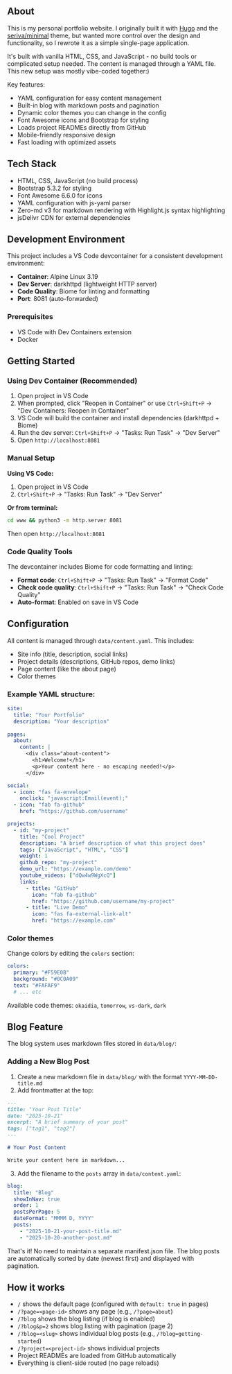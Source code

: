 ## About

This is my personal portfolio website. I originally built it with [Hugo](https://gohugo.io/) and the [seriva/minimal](https://github.com/seriva/minimal-hugo-theme) theme, but wanted more control over the design and functionality, so I rewrote it as a simple single-page application.

It's built with vanilla HTML, CSS, and JavaScript - no build tools or complicated setup needed. The content is managed through a YAML file. This new setup was mostly vibe-coded together:)

Key features:
- YAML configuration for easy content management
- Built-in blog with markdown posts and pagination
- Dynamic color themes you can change in the config
- Font Awesome icons and Bootstrap for styling
- Loads project READMEs directly from GitHub
- Mobile-friendly responsive design
- Fast loading with optimized assets

## Tech Stack

- HTML, CSS, JavaScript (no build process)
- Bootstrap 5.3.2 for styling
- Font Awesome 6.6.0 for icons
- YAML configuration with js-yaml parser
- Zero-md v3 for markdown rendering with Highlight.js syntax highlighting
- jsDelivr CDN for external dependencies

## Development Environment

This project includes a VS Code devcontainer for a consistent development environment:

- **Container**: Alpine Linux 3.19
- **Dev Server**: darkhttpd (lightweight HTTP server)
- **Code Quality**: Biome for linting and formatting
- **Port**: 8081 (auto-forwarded)

### Prerequisites
- VS Code with Dev Containers extension
- Docker

## Getting Started

### Using Dev Container (Recommended)
1. Open project in VS Code
2. When prompted, click "Reopen in Container" or use `Ctrl+Shift+P` → "Dev Containers: Reopen in Container"
3. VS Code will build the container and install dependencies (darkhttpd + Biome)
4. Run the dev server: `Ctrl+Shift+P` → "Tasks: Run Task" → "Dev Server"
5. Open `http://localhost:8081`

### Manual Setup
**Using VS Code:**
1. Open project in VS Code
2. `Ctrl+Shift+P` → "Tasks: Run Task" → "Dev Server"

**Or from terminal:**
```bash
cd www && python3 -m http.server 8081
```

Then open `http://localhost:8081`

### Code Quality Tools

The devcontainer includes Biome for code formatting and linting:

- **Format code**: `Ctrl+Shift+P` → "Tasks: Run Task" → "Format Code"
- **Check code quality**: `Ctrl+Shift+P` → "Tasks: Run Task" → "Check Code Quality"
- **Auto-format**: Enabled on save in VS Code

## Configuration

All content is managed through `data/content.yaml`. This includes:

- Site info (title, description, social links)
- Project details (descriptions, GitHub repos, demo links) 
- Page content (like the about page)
- Color themes

### Example YAML structure:

```yaml
site:
  title: "Your Portfolio"
  description: "Your description"
  
pages:
  about:
    content: |
      <div class="about-content">
        <h1>Welcome!</h1>
        <p>Your content here - no escaping needed!</p>
      </div>

social:
  - icon: "fas fa-envelope"
    onclick: "javascript:Email(event);"
  - icon: "fab fa-github" 
    href: "https://github.com/username"

projects:
  - id: "my-project"
    title: "Cool Project"
    description: "A brief description of what this project does"
    tags: ["JavaScript", "HTML", "CSS"]
    weight: 1
    github_repo: "my-project"
    demo_url: "https://example.com/demo"
    youtube_videos: ["dQw4w9WgXcQ"]
    links:
      - title: "GitHub"
        icon: "fab fa-github"
        href: "https://github.com/username/my-project"
      - title: "Live Demo"
        icon: "fas fa-external-link-alt"
        href: "https://example.com"
```

### Color themes

Change colors by editing the `colors` section:

```yaml
colors:
  primary: "#F59E0B"
  background: "#0C0A09" 
  text: "#FAFAF9"
  # ... etc
```

Available code themes: `okaidia`, `tomorrow`, `vs-dark`, `dark`

## Blog Feature

The blog system uses markdown files stored in `data/blog/`:

### Adding a New Blog Post

1. Create a new markdown file in `data/blog/` with the format `YYYY-MM-DD-title.md`
2. Add frontmatter at the top:

```markdown
---
title: "Your Post Title"
date: "2025-10-21"
excerpt: "A brief summary of your post"
tags: ["tag1", "tag2"]
---

# Your Post Content

Write your content here in markdown...
```

3. Add the filename to the `posts` array in `data/content.yaml`:

```yaml
blog:
  title: "Blog"
  showInNav: true
  order: 1
  postsPerPage: 5
  dateFormat: "MMMM D, YYYY"
  posts:
    - "2025-10-21-your-post-title.md"
    - "2025-10-20-another-post.md"
```

That's it! No need to maintain a separate manifest.json file. The blog posts are automatically sorted by date (newest first) and displayed with pagination.

## How it works

- `/` shows the default page (configured with `default: true` in pages)
- `/?page=<page-id>` shows any page (e.g., `/?page=about`)
- `/?blog` shows the blog listing (if blog is enabled)
- `/?blog&p=2` shows blog listing with pagination (page 2)
- `/?blog=<slug>` shows individual blog posts (e.g., `/?blog=getting-started`)
- `/?project=<project-id>` shows individual projects
- Project READMEs are loaded from GitHub automatically 
- Everything is client-side routed (no page reloads)

